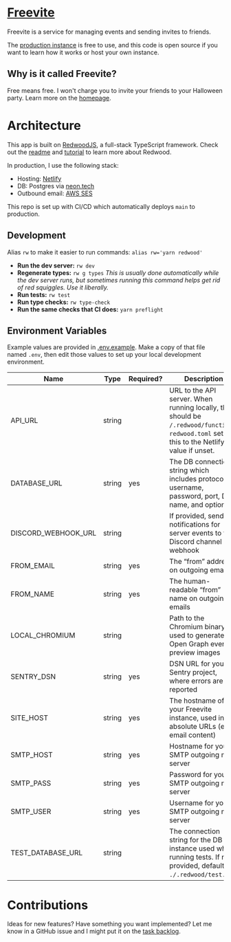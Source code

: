 # [Freevite](https://freevite.app)

Freevite is a service for managing events and sending invites to friends.

The [production instance](https://freevite.app) is free to use, and this code is open source if you want to learn how it works or host your own instance.

## Why is it called Freevite?

Free means free. I won't charge you to invite your friends to your Halloween party. Learn more on the [homepage](https://freevite.app).

# Architecture

This app is built on [RedwoodJS](https://redwoodjs.com/), a full-stack TypeScript framework. Check out the [readme](https://github.com/redwoodjs/redwood/blob/main/README.md) and [tutorial](https://docs.redwoodjs.com/docs/tutorial) to learn more about Redwood.

In production, I use the following stack:

- Hosting: [Netlify](https://www.netlify.com/)
- DB: Postgres via [neon.tech](https://neon.tech/)
- Outbound email: [AWS SES](https://aws.amazon.com/ses/)

This repo is set up with CI/CD which automatically deploys `main` to production.

## Development

Alias `rw` to make it easier to run commands: `alias rw='yarn redwood'`

- **Run the dev server:** `rw dev`
- **Regenerate types:** `rw g types`
  _This is usually done automatically while the dev server runs, but sometimes running this command helps get rid of red squiggles. Use it liberally._
- **Run tests:** `rw test`
- **Run type checks:** `rw type-check`
- **Run the same checks that CI does:** `yarn preflight`

## Environment Variables

Example values are provided in [.env.example](.env.example). Make a copy of that file named `.env`, then edit those values to set up your local development environment.

| Name                | Type   | Required? | Description                                                                                                                                |
| ------------------- | ------ | --------- | ------------------------------------------------------------------------------------------------------------------------------------------ |
| API_URL             | string |           | URL to the API server. When running locally, this should be `/.redwood/functions`. `redwood.toml` sets this to the Netlify value if unset. |
| DATABASE_URL        | string | yes       | The DB connection string which includes protocol, username, password, port, DB name, and options                                           |
| DISCORD_WEBHOOK_URL | string |           | If provided, send notifications for server events to this Discord channel via webhook                                                      |
| FROM_EMAIL          | string | yes       | The “from” address on outgoing emails                                                                                                      |
| FROM_NAME           | string | yes       | The human-readable “from” name on outgoing emails                                                                                          |
| LOCAL_CHROMIUM      | string |           | Path to the Chromium binary, used to generate Open Graph event preview images                                                              |
| SENTRY_DSN          | string | yes       | DSN URL for your Sentry project, where errors are reported                                                                                 |
| SITE_HOST           | string | yes       | The hostname of your Freevite instance, used in absolute URLs (e.g. email content)                                                         |
| SMTP_HOST           | string | yes       | Hostname for your SMTP outgoing mail server                                                                                                |
| SMTP_PASS           | string | yes       | Password for your SMTP outgoing mail server                                                                                                |
| SMTP_USER           | string | yes       | Username for your SMTP outgoing mail server                                                                                                |
| TEST_DATABASE_URL   | string |           | The connection string for the DB instance used when running tests. If not provided, defaults to `./.redwood/test.db`.                      |

# Contributions

Ideas for new features? Have something you want implemented? Let me know in a GitHub issue and I might put it on the [task backlog](NOTES.md).

